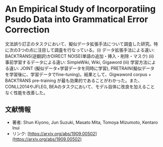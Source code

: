 # An Empirical Study of Incorporatiing Psudo Data into Grammatical Error Correction

文法誤り訂正のタスクにおいて、擬似データ拡張手法について調査した研究。特に次の3つの点に注目して調査を行なっている。(i) データ拡張手法による違い: BACKTRANS(逆翻訳)かDIRECT NOISE(単語の追加・挿入・削除・マスク) (ii) 事前学習するデータによる違い: SimpleWiki, Wiki, Gigaword (iii) 学習方法による違い: JOINT (擬似データ+学習データを同時に学習), PRETRAIN(擬似データを学習後に、学習データでfine-tuning)。結果として、Gigwaword corpus + BACKTRANS pre-training が最も効果的であることがわかった。また、CONLL2014やJFLEG, BEAのタスクにおいて、モデル自体に改良を加えることなく性能を改善した。





## 文献情報

- 著者: Shun Kiyono, Jun Suzuki, Masato Mita, Tomoya Mizumoto, Kentaro Inui
- リンク: [https://arxiv.org/abs/1909.00502](https://arxiv.org/abs/1909.00502)









